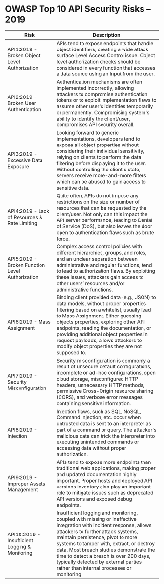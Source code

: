 OWASP Top 10 API Security Risks – 2019
======================================

| Risk | Description |
| ---- | ----------- |
| API1:2019 - Broken Object Level Authorization | APIs tend to expose endpoints that handle object identifiers, creating a wide attack surface Level Access Control issue. Object level authorization checks should be considered in every function that accesses a data source using an input from the user. |
| API2:2019 - Broken User Authentication | Authentication mechanisms are often implemented incorrectly, allowing attackers to compromise authentication tokens or to exploit implementation flaws to assume other user's identities temporarily or permanently. Compromising system's ability to identify the client/user, compromises API security overall. |
| API3:2019 - Excessive Data Exposure | Looking forward to generic implementations, developers tend to expose all object properties without considering their individual sensitivity, relying on clients to perform the data filtering before displaying it to the user. Without controlling the client's state, servers receive more-and-more filters which can be abused to gain access to sensitive data. |
| API4:2019 - Lack of Resources & Rate Limiting | Quite often, APIs do not impose any restrictions on the size or number of resources that can be requested by the client/user. Not only can this impact the API server performance, leading to Denial of Service (DoS), but also leaves the door open to authentication flaws such as brute force. |
| API5:2019 - Broken Function Level Authorization | Complex access control policies with different hierarchies, groups, and roles, and an unclear separation between administrative and regular functions, tend to lead to authorization flaws. By exploiting these issues, attackers gain access to other users’ resources and/or administrative functions. |
| API6:2019 - Mass Assignment | Binding client provided data (e.g., JSON) to data models, without proper properties filtering based on a whitelist, usually lead to Mass Assignment. Either guessing objects properties, exploring other API endpoints, reading the documentation, or providing additional object properties in request payloads, allows attackers to modify object properties they are not supposed to. |
| API7:2019 - Security Misconfiguration | Security misconfiguration is commonly a result of unsecure default configurations, incomplete or ad-hoc configurations, open cloud storage, misconfigured HTTP headers, unnecessary HTTP methods, permissive Cross-Origin resource sharing (CORS), and verbose error messages containing sensitive information. |
| API8:2019 - Injection | Injection flaws, such as SQL, NoSQL, Command Injection, etc. occur when untrusted data is sent to an interpreter as part of a command or query. The attacker's malicious data can trick the interpreter into executing unintended commands or accessing data without proper authorization. |
| API9:2019 - Improper Assets Management | APIs tend to expose more endpoints than traditional web applications, making proper and updated documentation highly important. Proper hosts and deployed API versions inventory also play an important role to mitigate issues such as deprecated API versions and exposed debug endpoints. |
| API10:2019 - Insufficient Logging & Monitoring | Insufficient logging and monitoring, coupled with missing or ineffective integration with incident response, allows attackers to further attack systems, maintain persistence, pivot to more systems to tamper with, extract, or destroy data. Most breach studies demonstrate the time to detect a breach is over 200 days, typically detected by external parties rather than internal processes or monitoring. |
